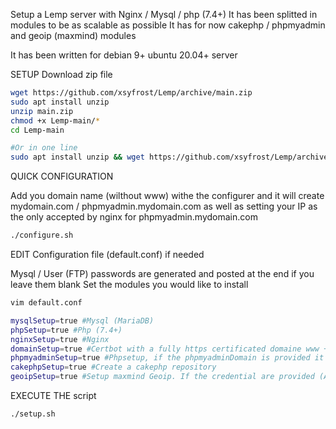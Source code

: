 Setup a Lemp server with Nginx / Mysql / php (7.4+) 
It has been splitted in modules to be as scalable as possible
It has for now cakephp / phpmyadmin and geoip (maxmind) modules


It has been written for debian 9+ ubuntu 20.04+ server

SETUP
Download zip file
```sh
wget https://github.com/xsyfrost/Lemp/archive/main.zip
sudo apt install unzip
unzip main.zip
chmod +x Lemp-main/*
cd Lemp-main

#Or in one line
sudo apt install unzip && wget https://github.com/xsyfrost/Lemp/archive/main.zip && unzip main.zip && chmod -R +x Lemp-main && cd Lemp-main

```
QUICK CONFIGURATION

Add you domain name (wilthout www) withe the configurer and it will create mydomain.com / phpmyadmin.mydomain.com as well as setting your IP as the only accepted by nginx for phpmyadmin.mydomain.com

```sh
./configure.sh
```

EDIT Configuration file (default.conf) if needed

Mysql / User (FTP) passwords are generated and posted at the end if you leave them blank
Set the modules you would like to install 
```sh
vim default.conf

mysqlSetup=true #Mysql (MariaDB)
phpSetup=true #Php (7.4+)
nginxSetup=true #Nginx
domainSetup=true #Certbot with a fully https certificated domaine www + non www and the nginx template configuration (for cakePhp but should work for all the main PHP frameworks). Keep in mind that you should configure your dns first (www, non www) to point to your server
phpmyadminSetup=true #Phpsetup, if the phpmyadminDomain is provided it also create the certificate with certbot and the nginx configuration
cakephpSetup=true #Create a cakephp repository
geoipSetup=true #Setup maxmind Geoip. If the credential are provided (AccountID, LicenseKey) it should also update de configuration file
```
EXECUTE THE script
```sh
./setup.sh
```
